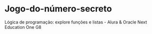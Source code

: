 # Jogo-do-número-secreto
Lógica de programação: explore funções e listas - Alura &amp; Oracle Next Education One G8
